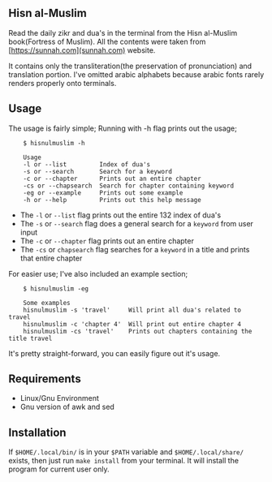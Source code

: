 ## Hisn al-Muslim

Read the daily zikr and dua's in the terminal from the Hisn al-Muslim book(Fortress of Muslim). All the contents were taken from [https://sunnah.com](sunnah.com) website.

It contains only the transliteration(the preservation of pronunciation) and translation portion. I've omitted arabic alphabets because arabic fonts rarely renders properly onto terminals.

## Usage

The usage is fairly simple; Running with -h flag prints out the usage;

```
    $ hisnulmuslim -h
    
    Usage
    -l or --list         Index of dua's
    -s or --search       Search for a keyword
    -c or --chapter      Prints out an entire chapter
    -cs or --chapsearch  Search for chapter containing keyword
    -eg or --example     Prints out some example
    -h or --help         Prints out this help message
```

* The `-l` or `--list` flag prints out the entire 132 index of dua's
* The `-s` or `--search` flag does a general search for a `keyword` from user input
* The `-c` or `--chapter` flag prints out an entire chapter
* The `-cs` or `chapsearch` flag searches for a `keyword` in a title and prints that entire chapter

For easier use; I've also included an example section;

```
    $ hisnulmuslim -eg
    
    Some examples
    hisnulmuslim -s 'travel'     Will print all dua's related to travel
    hisnulmuslim -c 'chapter 4'  Will print out entire chapter 4
    hisnulmuslim -cs 'travel'    Prints out chapters containing the title travel
```

It's pretty straight-forward, you can easily figure out it's usage.

## Requirements

* Linux/Gnu Environment
* Gnu version of awk and sed

## Installation

If `$HOME/.local/bin/` is in your `$PATH` variable and `$HOME/.local/share/` exists, then just run `make install` from your terminal. It will install the program for current user only.

